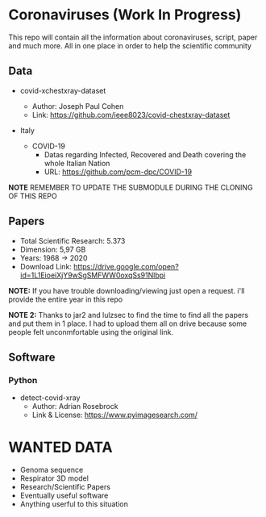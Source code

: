 # Coronaviruses (Work In Progress)
This repo will contain all the information about coronaviruses, script, paper and much more. All in one place in order to help the scientific community

## Data
* covid-xchestxray-dataset
  * Author: Joseph Paul Cohen
  * Link: https://github.com/ieee8023/covid-chestxray-dataset
  
 * Italy
   * COVID-19
      * Datas regarding Infected, Recovered and Death covering the whole Italian Nation
      * URL: https://github.com/pcm-dpc/COVID-19
      
**NOTE** REMEMBER TO UPDATE THE SUBMODULE DURING THE CLONING OF THIS REPO

## Papers
* Total Scientific Research: 5.373
* Dimension: 5,97 GB
* Years: 1968 -> 2020
* Download Link: https://drive.google.com/open?id=1L1EioeiXjY9wSgSMFWW0oxqSs91Nlbpi

**NOTE:** If you have trouble downloading/viewing just open a request. i'll provide the entire year in this repo

**NOTE 2:** Thanks to jar2 and lulzsec to find the time to find all the papers and put them in 1 place. I had to upload them all on drive because some people felt unconmfortable using the original link.
## Software
### Python
* detect-covid-xray
  * Author: Adrian Rosebrock
  * Link & License: https://www.pyimagesearch.com/
 
# WANTED DATA
* Genoma sequence
* Respirator 3D model
* Research/Scientific Papers
* Eventually useful software
* Anything userful to this situation